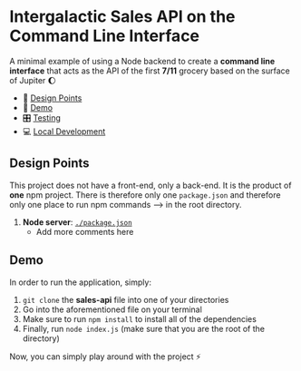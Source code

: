 # Intergalactic Sales API on the Command Line Interface

A minimal example of using a Node backend to create a **command line interface** that acts as the API of the first **7/11** grocery based on the surface of Jupiter 🌔

* 📐 [Design Points](#user-content-design-points)
* 🚀 [Demo](#user-content-demo)
* 🎛 [Testing](#user-content-testing)
* 💻 [Local Development](#user-content-local-development)

## Design Points

This project does not have a front-end, only a back-end. It is the product of **one** npm project. There is therefore only one `package.json` and therefore only one place to run npm commands --> in the root directory.

  1. **Node server**: [`./package.json`](package.json)
      * Add more comments here

## Demo

In order to run the application, simply:

  1. `git clone` the **sales-api** file into one of your directories
  2. Go into the aforementioned file on your terminal
  3. Make sure to run `npm install` to install all of the dependencies 
  4. Finally, run `node index.js` (make sure that you are the root of the directory)

Now, you can simply play around with the project ⚡️
